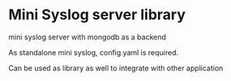# Mini Syslog server library
mini syslog server with mongodb as a backend

As standalone mini syslog, config.yaml is required.

Can be used as library as well to integrate with other application